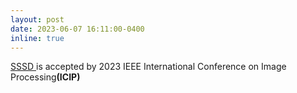 ```yaml
---
layout: post
date: 2023-06-07 16:11:00-0400
inline: true
---
```

<a href="https://arxiv.org/abs/2303.05015">SSSD </a> is accepted by 2023 IEEE International Conference on Image Processing<b>(ICIP)</b>